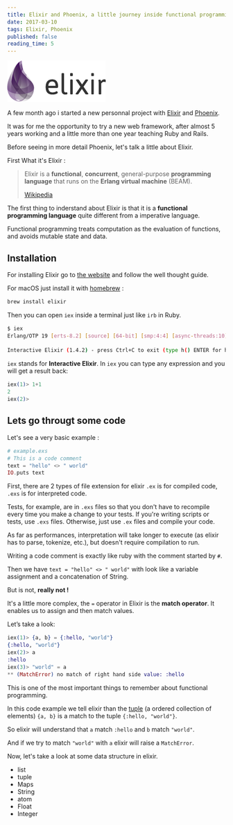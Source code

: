 ```yaml
---
title: Elixir and Phoenix, a little journey inside functional programming - Part 1
date: 2017-03-10
tags: Elixir, Phoenix
published: false
reading_time: 5
---
```


![elixir-logo](/assets/images/blog/2017-03-10-elixir-and-phoenix-part1/elixir-logo.png)

A few month ago i started a new personnal project with [Elixir](http://elixir-lang.org/) and [Phoenix](http://www.phoenixframework.org/).

It was for me the opportunity to try a new web framework, after almost 5 years working and a little more than one year teaching Ruby and Rails.

Before seeing in more detail Phoenix, let's talk a little about Elixir.

First What it's Elixir :

> Elixir is a **functional**, **concurrent**, general-purpose **programming language** that runs on the **Erlang virtual machine** (BEAM).
>
>[Wikipedia](https://en.wikipedia.org/wiki/Elixir_(programming_language))

The first thing to inderstand about Elixir is that it is a **functional programming language** quite different from a imperative language.

Functional programming treats computation as the evaluation of functions, and avoids mutable state and data.

## Installation

For installing Elixir go to [the website](http://elixir-lang.org/install.html) and follow the well thought guide.

For macOS just install it with [homebrew](https://brew.sh/) :

```bash
brew install elixir
```

Then you can open `iex` inside a terminal just like `irb` in Ruby.

```bash
$ iex
Erlang/OTP 19 [erts-8.2] [source] [64-bit] [smp:4:4] [async-threads:10] [hipe] [kernel-poll:false] [dtrace]

Interactive Elixir (1.4.2) - press Ctrl+C to exit (type h() ENTER for help)
```

`iex` stands for **Interactive Elixir**. In `iex` you can type any expression and you will get a result back:

```elixir
iex(1)> 1+1
2
iex(2)>
```

## Lets go througt some code

Let's see a very basic example :

```elixir
# example.exs
# This is a code comment
text = "hello" <> " world"
IO.puts text
```

First, there are 2 types of file extension for elixir `.ex` is for compiled code, `.exs` is for interpreted code.

Tests, for example, are in `.exs` files so that you don't have to recompile every time you make a change to your tests. If you're writing scripts or tests, use `.exs` files. Otherwise, just use `.ex` files and compile your code.

As far as performances, interpretation will take longer to execute (as elixir has to parse, tokenize, etc.), but doesn't require compilation to run.

Writing a code comment is exactly like ruby with the comment started by `#`.

Then we have `text = "hello" <> " world"` with look like a variable assignment and a concatenation of String.

But is not, **really not !**

It's a little more complex, the `=` operator in Elixir is the **match operator**. It enables us to assign and then match values.

Let’s take a look:

```elixir
iex(1)> {a, b} = {:hello, "world"}
{:hello, "world"}
iex(2)> a
:hello
iex(3)> "world" = a
** (MatchError) no match of right hand side value: :hello
```

This is one of the most important things to remember about functional programming.

In this code example we tell elixir than the [tuple](https://hexdocs.pm/elixir/Tuple.html) (a ordered collection of elements) `{a, b}` is a match to the tuple `{:hello, "world"}`.

So elixir will understand that `a` match `:hello` and `b` match `"world"`.

And if we try to match `"world"` with `a` elixir will raise a `MatchError`.

Now, let's take a look at some data structure in elixir.

- list
- tuple
- Maps
- String
- atom
- Float
- Integer
